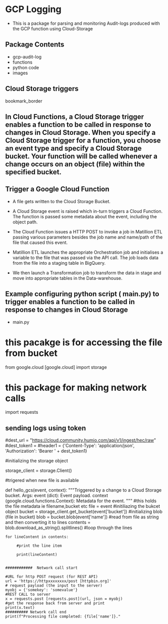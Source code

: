 
# GCP Logging
- This is a package for parsing and monitoring Audit-logs produced with the GCP function using Cloud-Storage 

## Package Contents

- gcp-audit-log  
- functions
- python code
- images



## Cloud Storage triggers

bookmark_border
## In Cloud Functions, a Cloud Storage trigger enables a function to be called in response to changes in Cloud Storage. When you specify a Cloud Storage trigger for a function, you choose an event type and specify a Cloud Storage bucket. Your function will be called whenever a change occurs on an object (file) within the specified bucket.
 

## Trigger a Google Cloud Function

- A file gets written to the Cloud Storage Bucket.

- A Cloud Storage event is raised which in-turn triggers a Cloud Function. The function is passed some metadata about the event, including the object path.

- The Cloud Function issues a HTTP POST to invoke a job in Matillion ETL passing various parameters besides the job name and name/path of the file that caused this event.

- Matillion ETL launches the appropriate Orchestration job and initialises a variable to the file that was passed via the API call. The job loads data from the file into a staging table in BigQuery.

- We then launch a Transformation job to transform the data in stage and move into appropriate tables in the Data-warehouse.



## Example configuring python script ( main.py) to  trigger enables a function to be called in response to changes in Cloud Storage

- main.py

# this pacakge is for accessing the file from bucket

from google.cloud [google.cloud] import storage

# this package for making network calls
import requests

##  sending logs using token

#dest_url = "https://cloud.community.humio.com/api/v1/ingest/hec/raw"
#dest_token1 = <xxxxxxxxxxxxxxxxxxxxxxxxxxxxxxxx>
#header1 = {'Content-Type': 'application/json', 'Authorization': 'Bearer ' + dest_token1}

#initializing the storage object

storage_client = storage.Client()

#trigered when new file is available

def hello_gcs(event, context):
    """Triggered by a change to a Cloud Storage bucket.
    Args:
         event (dict): Event payload.
         context (google.cloud.functions.Context): Metadata for the event.
    """
    #this holds the file metadata ie filename,bucket etc
    file = event
    #initiliazing the bukcet object
    bucket = storage_client.get_bucket(event['bucket'])
    #initializing blob (file in bucket)
    blob = bucket.blob(event['name'])
    #read from file as string and then converting it to lines
    contents = blob.download_as_string().splitlines()
    #loop through the lines 

    for lineContent in contents:

         #print the line item

         print(lineContent)


    ############  Network call start

    #URL for http POST request (for REST API)
    url = 'https://httpxxxxxxxx/post [httpbin.org]'
    # request payload (the input to the server)
    myobj = {'somekey': 'somevalue'}
    #REST CALL to server
    x = requests.post [requests.post](url, json = myobj)
    #get the response back from server and print
    print(x.text)
    ########## Network call end
    print(f"Processing file completed: {file['name']}."



